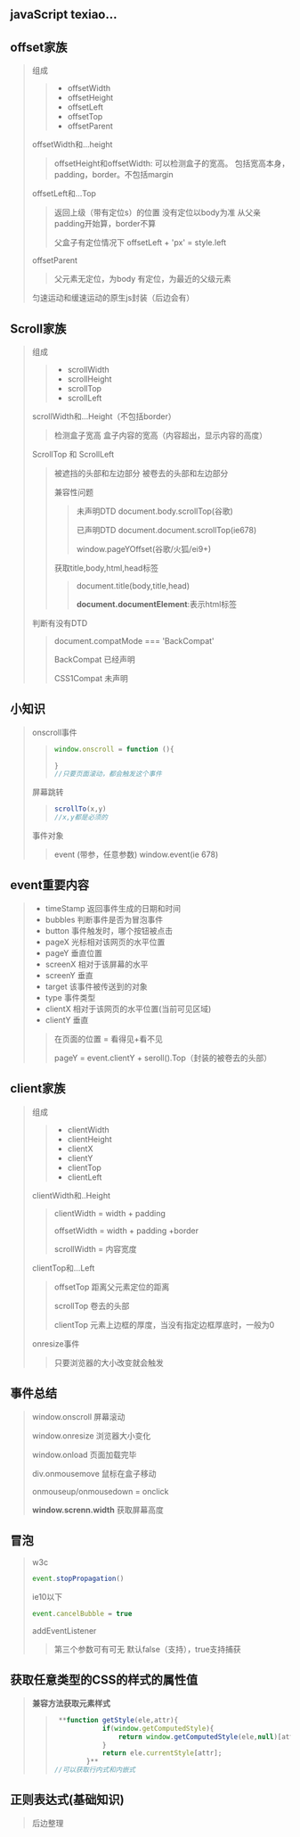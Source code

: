 ## javaScript texiao...

## offset家族

> 组成
>
> > + offsetWidth
> > + offsetHeight
> > + offsetLeft
> > + offsetTop
> > + offsetParent
>
> offsetWidth和...height
>
> > offsetHeight和offsetWidth: 可以检测盒子的宽高。
> > 包括宽高本身，padding，border。不包括margin
>
> offsetLeft和...Top
>
> > 返回上级（带有定位s）的位置
> > 没有定位以body为准
> > 从父亲padding开始算，border不算
> >
> > 父盒子有定位情况下
> > offsetLeft + 'px'  = style.left
>
> offsetParent
>
> > 父元素无定位，为body
> > 有定位，为最近的父级元素
>
> 匀速运动和缓速运动的原生js封装（后边会有）

## Scroll家族

> 组成
>
> > + scrollWidth
> > + scrollHeight
> > + scrollTop
> > + scrollLeft
>
> scrollWidth和...Height（不包括border）
>
> > 检测盒子宽高
> > 盒子内容的宽高（内容超出，显示内容的高度）
>
> ScrollTop 和 ScrollLeft
>
> > 被遮挡的头部和左边部分
> > 被卷去的头部和左边部分
> >
> > 兼容性问题
> >
> > > 未声明DTD  document.body.scrollTop(谷歌)
> > >
> > > 已声明DTD  document.document.scrollTop(ie678)
> > >
> > > window.pageYOffset(谷歌/火狐/ei9+)
> >
> > 获取title,body,html,head标签
> >
> > > document.title(body,title,head)
> > >
> > > **document.documentElement**:表示html标签
>
> 判断有没有DTD
>
> > document.compatMode === 'BackCompat'
> >
> > BackCompat 已经声明
> >
> > CSS1Compat 未声明

## 小知识

> onscroll事件
>
> > ```javascript
> > window.onscroll = function (){
> >     
> > }
> > //只要页面滚动，都会触发这个事件
> > ```
>
> 屏幕跳转
>
> > ```javascript
> > scrollTo(x,y)
> > //x,y都是必须的
> > ```
>
> 事件对象
>
> > event  (带参，任意参数)
> > window.event(ie 678)

## event重要内容

> + timeStamp       返回事件生成的日期和时间
> + bubbles            判断事件是否为冒泡事件
> + button              事件触发时，哪个按钮被点击
> + pageX              光标相对该网页的水平位置
> + pageY              垂直位置
> + screenX           相对于该屏幕的水平
> + screenY           垂直
> + target               该事件被传送到的对象
> + type                 事件类型
> + clientX             相对于该网页的水平位置(当前可见区域)
> + clientY             垂直
>
> > 在页面的位置 =  看得见+看不见
> >
> > pageY =  event.clientY + seroll().Top（封装的被卷去的头部）

## client家族

> 组成
>
> > + clientWidth
> > + clientHeight
> > + clientX
> > + clientY
> > + clientTop
> > + clientLeft
>
> clientWidth和..Height
>
> > clientWidth = width + padding
> >
> > offsetWidth = width + padding +border
> >
> > scrollWidth = 内容宽度
>
> clientTop和...Left
>
> > offsetTop 距离父元素定位的距离
> >
> > scrollTop  卷去的头部
> >
> > clientTop     元素上边框的厚度，当没有指定边框厚底时，一般为0
>
> onresize事件
>
> > 只要浏览器的大小改变就会触发

## 事件总结

> window.onscroll	屏幕滚动
>
> window.onresize	浏览器大小变化
>
> window.onload	页面加载完毕
>
> div.onmousemove	鼠标在盒子移动
>
> onmouseup/onmousedown = onclick
>
> **window.screnn.width**	获取屏幕高度

## 冒泡

> w3c          
>
> ```javascript
> event.stopPropagation()
> ```
>
> ie10以下
>
> ```javascript
> event.cancelBubble = true
> ```
>
> addEventListener
>
> > 第三个参数可有可无       默认false（支持），true支持捕获

## 获取任意类型的CSS的样式的属性值

>   **兼容方法获取元素样式**
>
>   > ```javascript
>   >  **function getStyle(ele,attr){
>   >             if(window.getComputedStyle){
>   >                 return window.getComputedStyle(ele,null)[attr];
>   >             }
>   >             return ele.currentStyle[attr];
>   >         }**
>   > //可以获取行内式和内嵌式
>   > ```
>   >
>   >  

## 正则表达式(基础知识)

> 后边整理